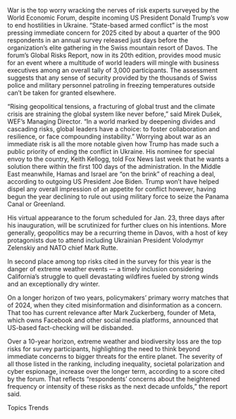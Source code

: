 War is the top worry wracking the nerves of risk experts surveyed by the World Economic Forum, despite incoming US President Donald Trump’s vow to end hostilities in Ukraine.
“State-based armed conflict” is the most pressing immediate concern for 2025 cited by about a quarter of the 900 respondents in an annual survey released just days before the organization’s elite gathering in the Swiss mountain resort of Davos.
The forum’s Global Risks Report, now in its 20th edition, provides mood music for an event where a multitude of world leaders will mingle with business executives among an overall tally of 3,000 participants.
The assessment suggests that any sense of security provided by the thousands of Swiss police and military personnel patroling in freezing temperatures outside can’t be taken for granted elsewhere.

“Rising geopolitical tensions, a fracturing of global trust and the climate crisis are straining the global system like never before,” said Mirek Dušek, WEF’s Managing Director. “In a world marked by deepening divides and cascading risks, global leaders have a choice: to foster collaboration and resilience, or face compounding instability.” Worrying about war as an immediate risk is all the more notable given how Trump has made such a public priority of ending the conflict in Ukraine. His nominee for special envoy to the country, Keith Kellogg, told Fox News last week that he wants a solution there within the first 100 days of the administration.
In the Middle East meanwhile, Hamas and Israel are “on the brink” of reaching a deal, according to outgoing US President Joe Biden.
Trump won’t have helped dispel any overall impression of an appetite for conflict however, having begun the year declining to rule out using military force to seize the Panama Canal or Greenland.

His virtual appearance to the forum scheduled for Jan. 23, three days after his inauguration, will be scrutinized for further clues on his intentions. More generally, geopolitics may be a recurring theme in Davos, with a host of key protagonists due to attend including Ukrainian President Volodymyr Zelenskiy and NATO chief Mark Rutte. 




In second place among top risks cited in the survey for this year is the danger of extreme weather events — a timely inclusion considering California’s struggle to quell devastating wildfires fueled by strong winds and an exceptionally dry winter.

On a longer horizon of two years, policymakers’ primary worry matches that of 2024, when they cited misinformation and disinformation as a concern.
That too has current relevance after Mark Zuckerberg, founder of Meta, which owns Facebook and other social media platforms, announced that US-based fact-checking will be disbanded.

Over a 10-year horizon, extreme weather and biodiversity loss are the top risks for survey participants, highlighting the need to think beyond immediate concerns to bigger threats for the entire planet.
The severity of all those listed in the ranking, including inequality, societal polarization and cyber espionage, increase over the longer term, according to a score cited by the forum.
That reflects “respondents’ concerns about the heightened frequency or intensity of these risks as the next decade unfolds,” the report said.

Topics
Trends
